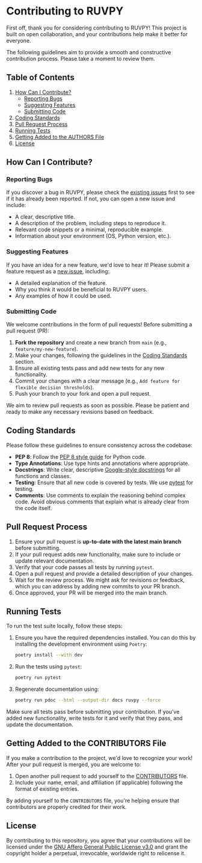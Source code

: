# Contributing to RUVPY

First off, thank you for considering contributing to RUVPY! This project is built on open collaboration, and your contributions help make it better for everyone.

The following guidelines aim to provide a smooth and constructive contribution process. Please take a moment to review them.

## Table of Contents

1. [How Can I Contribute?](#how-can-i-contribute)
    - [Reporting Bugs](#reporting-bugs)
    - [Suggesting Features](#suggesting-features)
    - [Submitting Code](#submitting-code)
2. [Coding Standards](#coding-standards)
3. [Pull Request Process](#pull-request-process)
4. [Running Tests](#running-tests)
5. [Getting Added to the AUTHORS File](#getting-added-to-the-authors-file)
6. [License](#license)

## How Can I Contribute?

### Reporting Bugs

If you discover a bug in RUVPY, please check the [existing issues](https://github.com/richardlaugesen/ruvpy/issues) first to see if it has already been reported. If not, you can open a new issue and include:

- A clear, descriptive title.
- A description of the problem, including steps to reproduce it.
- Relevant code snippets or a minimal, reproducible example.
- Information about your environment (OS, Python version, etc.).

### Suggesting Features

If you have an idea for a new feature, we'd love to hear it! Please submit a feature request as a [new issue](https://github.com/richardlaugesen/ruvpy/issues), including:

- A detailed explanation of the feature.
- Why you think it would be beneficial to RUVPY users.
- Any examples of how it could be used.

### Submitting Code

We welcome contributions in the form of pull requests! Before submitting a pull request (PR):

1. **Fork the repository** and create a new branch from `main` (e.g., `feature/my-new-feature`).
2. Make your changes, following the guidelines in the [Coding Standards](#coding-standards) section.
3. Ensure all existing tests pass and add new tests for any new functionality.
4. Commit your changes with a clear message (e.g., `Add feature for flexible decision thresholds`).
5. Push your branch to your fork and open a pull request.

We aim to review pull requests as soon as possible. Please be patient and ready to make any necessary revisions based on feedback.

## Coding Standards

Please follow these guidelines to ensure consistency across the codebase:

- **PEP 8**: Follow the [PEP 8 style guide](https://www.python.org/dev/peps/pep-0008/) for Python code.
- **Type Annotations**: Use type hints and annotations where appropriate.
- **Docstrings**: Write clear, descriptive [Google-style docstrings](https://sphinxcontrib-napoleon.readthedocs.io/en/latest/example_google.html) for all functions and classes.
- **Testing**: Ensure that all new code is covered by tests. We use [pytest](https://docs.pytest.org/) for testing.
- **Comments**: Use comments to explain the reasoning behind complex code. Avoid obvious comments that explain what is already clear from the code itself.

## Pull Request Process

1. Ensure your pull request is **up-to-date with the latest main branch** before submitting.
2. If your pull request adds new functionality, make sure to include or update relevant documentation.
3. Verify that your code passes all tests by running `pytest`.
4. Open a pull request and provide a detailed description of your changes.
5. Wait for the review process. We might ask for revisions or feedback, which you can address by adding new commits to your PR branch.
6. Once approved, your PR will be merged into the main branch.

## Running Tests

To run the test suite locally, follow these steps:

1. Ensure you have the required dependencies installed. You can do this by installing the development environment using `Poetry`:

    ```bash
   poetry install --with dev
    ```

2. Run the tests using `pytest`:

    ```bash
    poetry run pytest
    ```

3. Regenerate documentation using:

    ```bash
    poetry run pdoc --html --output-dir docs ruvpy --force
    ```
   
Make sure all tests pass before submitting your contribution. If you’ve added new functionality, write tests for it and verify that they pass, and update the documentation.

## Getting Added to the CONTRIBUTORS File

If you make a contribution to the project, we'd love to recognize your work! After your pull request is merged, you are welcome to:

1. Open another pull request to add yourself to the [CONTRIBUTORS](CONTRIBUTORS) file.
2. Include your name, email, and affiliation (if applicable) following the format of existing entries.

By adding yourself to the `CONTRIBUTORS` file, you're helping ensure that contributors are properly credited for their work.

## License

By contributing to this repository, you agree that your contributions will be licensed under the [GNU Affero General Public License v3.0](LICENSE) and grant the copyright holder a perpetual, irrevocable, worldwide right to relicense it.
